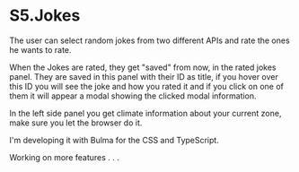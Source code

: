 # S5.Jokes
The user can select random jokes from two different APIs and rate the ones he wants to rate.

When the Jokes are rated, they get "saved" from now, in the rated jokes panel. They are saved in 
this panel with their ID as title, if you hover over this ID you will see the joke and how you rated it 
and if you click on one of them it will appear a modal showing the clicked modal information.

In the left side panel you get climate information about your current zone, make sure you let the browser do it.

I'm developing it with Bulma for the CSS and TypeScript.

Working on more features . . . 


